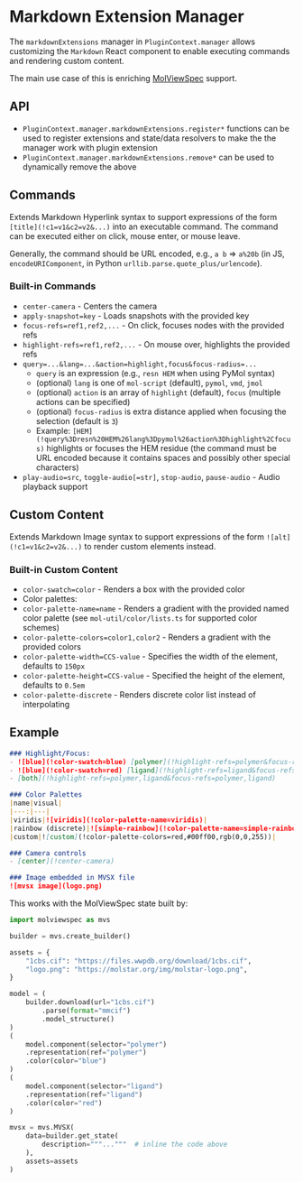 # Markdown Extension Manager

The `markdownExtensions` manager in `PluginContext.manager` allows customizing
the `Markdown` React component to enable executing commands and rendering custom content.

The main use case of this is enriching [MolViewSpec](`https://molstar.org/mol-view-spec`) support.

## API

- `PluginContext.manager.markdownExtensions.register*` functions can be used to register extensions and state/data resolvers to make the the manager work with plugin extension
- `PluginContext.manager.markdownExtensions.remove*` can be used to dynamically remove the above

## Commands

Extends Markdown Hyperlink syntax to support expressions of the form `[title](!c1=v1&c2=v2&...)` into an executable command. The command can be executed either on click, mouse enter, or mouse leave.

Generally, the command should be URL encoded, e.g., `a b` => `a%20b` (in JS, `encodeURIComponent`, in Python `urllib.parse.quote_plus/urlencode`).

### Built-in Commands

- `center-camera` - Centers the camera
- `apply-snapshot=key` - Loads snapshots with the provided key
- `focus-refs=ref1,ref2,...` - On click, focuses nodes with the provided refs
- `highlight-refs=ref1,ref2,...` - On mouse over, highlights the provided refs
- `query=...&lang=...&action=highlight,focus&focus-radius=...`
  - `query` is an expression (e.g., `resn HEM` when using PyMol syntax)
  - (optional) `lang` is one of `mol-script` (default), `pymol`, `vmd`, `jmol`
  - (optional) `action` is an array of `highlight` (default), `focus` (multiple actions can be specified)
  - (optional) `focus-radius` is extra distance applied when focusing the selection (default is `3`)
  - Example: `[HEM](!query%3Dresn%20HEM%26lang%3Dpymol%26action%3Dhighlight%2Cfocus)` highlights or focuses the HEM residue (the command must be URL encoded because it contains spaces and possibly other special characters)
- `play-audio=src`, `toggle-audio[=str]`, `stop-audio`, `pause-audio` - Audio playback support

## Custom Content

Extends Markdown Image syntax to support expressions of the form `![alt](!c1=v1&c2=v2&...)` to render custom elements instead.

### Built-in Custom Content
- `color-swatch=color` - Renders a box with the provided color
-  Color palettes:
  - `color-palette-name=name` - Renders a gradient with the provided named color palette (see `mol-util/color/lists.ts` for supported color schemes)
  - `color-palette-colors=color1,color2` - Renders a gradient with the provided colors
  - `color-palette-width=CCS-value` - Specifies the width of the element, defaults to `150px`
  - `color-palette-height=CCS-value` - Specified the height of the element, defaults to `0.5em`
  - `color-palette-discrete` - Renders discrete color list instead of interpolating


## Example

```markdown
### Highlight/Focus:
- ![blue](!color-swatch=blue) [polymer](!highlight-refs=polymer&focus-refs=polymer)
- ![blue](!color-swatch=red) [ligand](!highlight-refs=ligand&focus-refs=ligand)
- [both](!highlight-refs=polymer,ligand&focus-refs=polymer,ligand)

### Color Palettes
|name|visual|
|---:|---|
|viridis|![viridis](!color-palette-name=viridis)|
|rainbow (discrete)|![simple-rainbow](!color-palette-name=simple-rainbow&color-palette-discrete)|
|custom|![custom](!color-palette-colors=red,#00ff00,rgb(0,0,255))|

### Camera controls
- [center](!center-camera)

### Image embedded in MVSX file
![mvsx image](logo.png)
```

This works with the MolViewSpec state built by:

```py
import molviewspec as mvs

builder = mvs.create_builder()

assets = {
    "1cbs.cif": "https://files.wwpdb.org/download/1cbs.cif",
    "logo.png": "https://molstar.org/img/molstar-logo.png",
}

model = (
    builder.download(url="1cbs.cif")
        .parse(format="mmcif")
        .model_structure()
)
(
    model.component(selector="polymer")
    .representation(ref="polymer")
    .color(color="blue")
)
(
    model.component(selector="ligand")
    .representation(ref="ligand")
    .color(color="red")
)

mvsx = mvs.MVSX(
    data=builder.get_state(
        description="""..."""  # inline the code above
    ),
    assets=assets
)
```